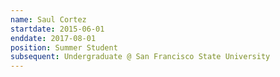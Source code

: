 ```yaml
---
name: Saul Cortez
startdate: 2015-06-01
enddate: 2017-08-01
position: Summer Student
subsequent: Undergraduate @ San Francisco State University
---
```

